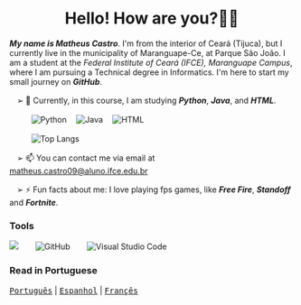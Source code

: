 <h1 align="center">Hello! How are you?👋🏼</h1>

_**My name is Matheus Castro**_. I'm from the interior of Ceará (Tijuca), but I currently live in the municipality of Maranguape-Ce, at Parque São João. I am a student at the _Federal Institute of Ceará (IFCE), Maranguape Campus_, where I am pursuing a Technical degree in Informatics. I'm here to start my small journey on _**GitHub**_.


ㅤ➢ 🌱 Currently, in this course, I am studying _**Python**_, _**Java**_, and _**HTML**_.

ㅤㅤㅤ![Python](https://img.shields.io/badge/python-3670A0?style=for-the-badge&logo=python&logoColor=ffdd54)
ㅤ![Java](https://img.shields.io/badge/java-%23ED8B00.svg?style=for-the-badge&logo=openjdk&logoColor=white)
ㅤ![HTML](https://img.shields.io/badge/html-%23E34F26.svg?style=for-the-badge&logo=html5&logoColor=white)

ㅤㅤㅤ![Top Langs](https://github-readme-stats.vercel.app/api/top-langs/?username=teuzzcastro&hide_progress=true)

ㅤ➢ 📫 You can contact me via email at matheus.castro09@aluno.ifce.edu.br

ㅤ➢ ⚡ Fun facts about me: I love playing fps games, like _**Free Fire**_, _**Standoff**_ and _**Fortnite**_.

### Tools

![](https://img.shields.io/badge/Samsung-Galaxy_A55-999999?style=for-the-badge&logo=f-droid&logoColor=white)
ㅤㅤ![GitHub](https://img.shields.io/badge/github-%23181717.svg?style=for-the-badge&logo=github&logoColor=white)
ㅤㅤ![Visual Studio Code](https://img.shields.io/badge/Visual%20Studio%20Code-0078d7.svg?style=for-the-badge&logo=visual-studio-code&logoColor=white)
ㅤㅤ

### Read in Portuguese

<kbd>[Português](README.md)</kbd> | <kbd>[Espanhol](README.es.md)</kbd> | <kbd>[Françês](README.fr.md)</kbd>
